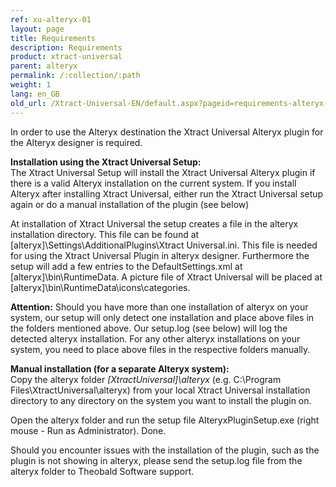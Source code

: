 ```yaml
---
ref: xu-alteryx-01
layout: page
title: Requirements
description: Requirements
product: xtract-universal
parent: alteryx
permalink: /:collection/:path
weight: 1
lang: en_GB
old_url: /Xtract-Universal-EN/default.aspx?pageid=requirements-alteryx-en
---
```


In order to use the Alteryx destination the Xtract Universal Alteryx plugin for the Alteryx designer is required. 

**Installation using the Xtract Universal Setup:** <br>
The Xtract Universal Setup will install the Xtract Universal Alteryx plugin if there is a valid Alteryx installation on the current system.
If you install Alteryx after installing Xtract Universal, either run the Xtract Universal setup again or do a manual installation of the plugin (see below)

At installation of Xtract Universal the setup creates a file in the alteryx installation directory. This file can be found at [alteryx]\Settings\AdditionalPlugins\Xtract Universal.ini. This file is needed for using the Xtract Universal Plugin in alteryx designer. Furthermore the setup will add a few entries to the DefaultSettings.xml at [alteryx]\bin\RuntimeData. A picture file of Xtract Universal will be placed at [alteryx]\bin\RuntimeData\icons\categories.

**Attention:** Should you have more than one installation of alteryx on your system, our setup will only detect one installation and place above files in the folders mentioned above. Our setup.log  (see below) will log the detected alteryx installation. For any other alteryx installations on your system, you need to place above files in the respective folders manually.

**Manual installation (for a separate Alteryx system):**<br>
Copy the alteryx folder *[XtractUniversal]\alteryx* (e.g. C:\Program Files\XtractUniversal\alteryx) from your local Xtract Universal installation directory to any directory on the system you want to install the plugin on. 

Open the alteryx folder and run the setup file AlteryxPluginSetup.exe (right mouse - Run as Administrator). Done.

Should you encounter issues with the installation of the plugin, such as the plugin is not showing in alteryx, please send the setup.log file from the alteryx folder to Theobald Software support.